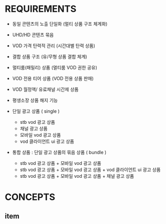 # REQUIREMENTS

* 동일 콘텐츠의 노출 단일화 (멀티 상품 구조 체계화)
* UHD/HD 콘텐츠 묶음
* VOD 가격 탄력적 관리 (시간대별 탄력 상품)
* 결합 상품 구조 (유/무형 상품 결합 체계) 
* 멀티룸(패밀리) 상품 (멀티룸 VOD 권한 공유)
* VOD 전용 티어 상품 (VOD 전용 상품 판매)
* VOD 월정액/ 유료채널 시간제 상품
* 평생소장 상품 해지 기능

* 단일 광고 상품 ( single )	
	* stb vod 광고 상품
	* 채널 광고 상품
	* 모바일 vod 광고 상품
	* vod 클라이언트 ui 광고 상품
  
* 통합 상품 : 단일 광고 상품의 묶음 상품 ( bundle )	
	* stb vod 광고 상품 + 모바일 vod 광고 상품
	* stb vod 광고 상품 + 모바일 vod 광고 상품 + vod 클라이언트 ui 광고 상품
	* stb vod 광고 상품 + 모바일 vod 광고 상품 + 채널 광고 상품
  

# CONCEPTS

## item	


  

